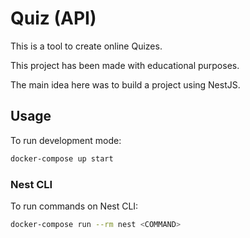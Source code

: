 # Quiz (API)

This is a tool to create online Quizes.

This project has been made with educational purposes.

The main idea here was to build a project using NestJS.

## Usage

To run development mode:

```bash
docker-compose up start
```

### Nest CLI

To run commands on Nest CLI:

```bash
docker-compose run --rm nest <COMMAND>
```